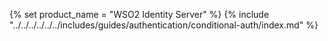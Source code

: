 {% set product_name = "WSO2 Identity Server" %}
{% include "../../../../../../includes/guides/authentication/conditional-auth/index.md" %}